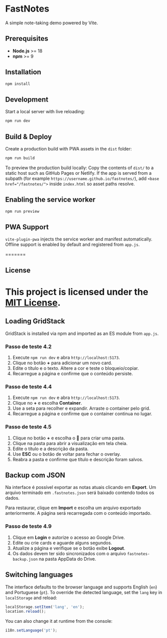 # FastNotes

A simple note-taking demo powered by Vite.

## Prerequisites

- **Node.js** >= 18
- **npm** >= 9

## Installation

```bash
npm install
```

## Development

Start a local server with live reloading:

```bash
npm run dev
```

## Build & Deploy

Create a production build with PWA assets in the `dist` folder:

```bash
npm run build
```


To preview the production build locally:
Copy the contents of `dist/` to a static host such as GitHub Pages or Netlify.
If the app is served from a subpath (for example
`https://username.github.io/fastnotes/`), add
`<base href="/fastnotes/">` inside `index.html` so asset paths resolve.

## Enabling the service worker

```bash
npm run preview
```


## PWA Support

`vite-plugin-pwa` injects the service worker and manifest automatically.
Offline support is enabled by default and registered from `app.js`.

=======


## License

This project is licensed under the [MIT License](LICENSE).
=======

## Loading GridStack

GridStack is installed via npm and imported as an ES module from `app.js`.

### Passo de teste 4.2

1. Execute `npm run dev` e abra `http://localhost:5173`.
2. Clique no botão **+** para adicionar um novo card.
3. Edite o título e o texto. Altere a cor e teste o bloqueio/copiar.
4. Recarregue a página e confirme que o conteúdo persiste.


### Passo de teste 4.4

1. Execute `npm run dev` e abra `http://localhost:5173`.
2. Clique no **+** e escolha **Container**.
3. Use a seta para recolher e expandir. Arraste o container pelo grid.
4. Recarregue a página e confirme que o container continua no lugar.


### Passo de teste 4.5

1. Clique no botão **+** e escolha o 📁 para criar uma pasta.
2. Clique na pasta para abrir a visualização em tela cheia.
3. Edite o título e a descrição da pasta.
4. Use **ESC** ou o botão de voltar para fechar o overlay.
5. Reabra a pasta e confirme que título e descrição foram salvos.

## Backup com JSON

Na interface é possível exportar as notas atuais clicando em **Export**. Um arquivo
terminado em `.fastnotes.json` será baixado contendo todos os dados.

Para restaurar, clique em **Import** e escolha um arquivo exportado
anteriormente. A página será recarregada com o conteúdo importado.


### Passo de teste 4.9

1. Clique em **Login** e autorize o acesso ao Google Drive.
2. Edite ou crie cards e aguarde alguns segundos.
3. Atualize a página e verifique se o botão exibe **Logout**.
4. Os dados devem ter sido sincronizados com o arquivo `fastnotes-backup.json` na pasta AppData do Drive.

## Switching languages

The interface defaults to the browser language and supports English (`en`) and Portuguese (`pt`).
To override the detected language, set the `lang` key in `localStorage` and reload:

```js
localStorage.setItem('lang', 'en');
location.reload();
```

You can also change it at runtime from the console:

```js
i18n.setLanguage('pt');
```




